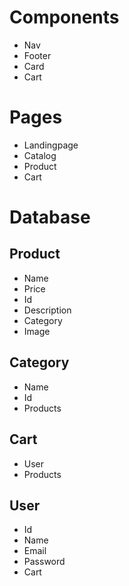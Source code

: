 # Components
- Nav
- Footer
- Card
- Cart

# Pages
- Landingpage
- Catalog
- Product
- Cart

# Database
## Product
- Name
- Price
- Id
- Description
- Category
- Image

## Category
- Name
- Id
- Products

## Cart
- User
- Products

## User
- Id
- Name
- Email
- Password
- Cart